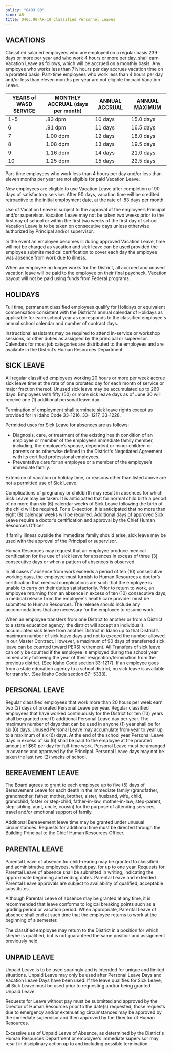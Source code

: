 ```yaml
---
policy: "0403.90"
kind: AR
title: 0403.90-AR-10 Classified Personnel Leaves
---
```


## VACATIONS

Classified salaried employees who are employed on a regular basis 239 days or more per year and who work 4 hours or more per day, shall earn Vacation Leave as follows, which will be accrued on a monthly basis.  Any employee who works less than 7½ hours per day accrues vacation time on a prorated basis.  Part-time employees who work less than 4 hours per day and/or less than eleven months per year are not eligible for paid Vacation Leave. 

| YEARS of WASD SERVICE | MONTHLY ACCRUAL (days per month) | ANNUAL ACCRUAL | ANNUAL MAXIMUM |
|-------|----------------------------------|----------------|----------------|
| 1-5   | .83 dpm                          | 10 days        | 15.0 days      |
| 6     | .91 dpm                          | 11 days        | 16.5 days      |
| 7     | 1.00 dpm                         | 12 days        | 18.0 days      |
| 8     | 1.08 dpm                         | 13 days        | 19.5 days      |
| 9     | 1.16 dpm                         | 14 days        | 21.0 days      |
| 10    | 1.25 dpm                         | 15 days        | 22.5 days      |

 Part-time employees who work less than 4 hours per day and/or less than eleven months per year are not eligible for paid Vacation Leave. 

New employees are eligible to use Vacation Leave after completion of 90 days of satisfactory service. After 90 days, vacation time will be credited retroactive to the initial employment date, at the rate of .83 days per month. 

Use of Vacation Leave is subject to the approval of the employee’s Principal and/or supervisor.  Vacation Leave may not be taken two weeks prior to the first day of school or within the first two weeks of the first day of school. Vacation Leave is to be taken on consecutive days unless otherwise authorized by Principal and/or supervisor.

In the event an employee becomes ill during approved Vacation Leave, time will not be charged as vacation and sick leave can be used provided the employee submits medical certification to cover each day the employee was absence from work due to illness. 

When an employee no longer works for the District, all accrued and unused vacation leave will be paid to the employee on their final paycheck. Vacation payout will not be paid using funds from Federal programs.

## HOLIDAYS

Full time, permanent classified employees qualify for Holidays or equivalent compensation consistent with the District's annual calendar of Holidays as applicable for each school year as corresponds to the classified employee's annual school calendar and number of contract days.  
 
Instructional assistants may be required to attend in-service or workshop sessions, or other duties as assigned by the principal or supervisor.  Calendars for most job categories are distributed to the employees and are available in the District’s Human Resources Department. 

## SICK LEAVE

All regular classified employees working 20 hours or more per week accrue sick leave time at the rate of one prorated day for each month of service or major fraction thereof. Unused sick leave may be accumulated up to 260 days. Employees with fifty (50) or more sick leave days as of June 30 will receive one (1) additional personal leave day. 

Termination of employment shall terminate sick leave rights except as provided for in Idaho Code 33-1216, 33- 1217, 33-1228.

Permitted uses for Sick Leave for absences are as follows:
 * Diagnosis, care, or treatment of the existing health condition of an employee or member of the employee’s immediate family member, including, the employee’s spouse, dependent or minor children or parents or as otherwise defined in the District's Negotiated Agreement with its certified professional employees.
 * Preventative care for an employee or a member of the employee’s immediate family.

Extension of vacation or holiday time, or reasons other than listed above are not a permitted use of Sick Leave.

Complications of pregnancy or childbirth may result in absences for which Sick Leave may be taken.  It is anticipated that for normal child birth a period of no more than six (6) calendar weeks of Sick Leave following the birth of the child will be required.  For a C-section, it is anticipated that no more than eight (8) calendar weeks will be required.   Additional days of approved Sick Leave require a doctor’s certification and approval by the Chief Human Resources Officer.  

If family illness outside the immediate family should arise, sick leave may be used with the approval of the Principal or supervisor.

Human Resources may request that an employee produce medical certification for the use of sick leave for absences in excess of three (3) consecutive days or when a pattern of absences is observed.  

In all cases if absence from work exceeds a period of ten (10) consecutive working days, the employee must furnish to Human Resources a doctor’s certification that medical complications are such that the employee is unable to carry on their duties satisfactorily.  Prior to return to work, an employee returning from an absence in excess of ten (10) consecutive days, a medical release from the employee's health care provider must be submitted to Human Resources.  The release should include any accommodations that are necessary for the employee to resume work. 

When an employee transfers from one District to another or from a District to a state education agency, the district will accept an individual’s accumulated sick leave from another District in Idaho up to that District’s maximum number of sick leave days and not to exceed the number allowed in our Master Contract. However, a maximum of 90 days of transferred sick leave can be counted toward PERSI retirement. All Transfers of sick leave can only be counted if the employee is employed during the school year immediately following the year of their resignation/termination from the previous district. (See Idaho Code section 33-1217). If an employee goes from a state education agency to a school district, no sick leave is available for transfer. (See Idaho Code section 67- 5333).

## PERSONAL LEAVE

Regular classified employees that work more than 20 hours per week earn two (2) days of prorated Personal Leave per year.  Regular classified employees that have worked continuously for the District for ten (10) years shall be granted one (1) additional Personal Leave day per year.  The maximum number of days that can be used in anyone (1) year shall be for six (6) days.  Unused Personal Leave may accumulate from year to year up to a maximum of six (6) days.  At the end of the school year Personal Leave days in excess of six (6) shall be paid to the employee at the prorated amount of $60 per day for full-time work.  Personal Leave must be arranged in advance and approved by the Principal.  Personal Leave days may not be taken the last two (2) weeks of school.   

## BEREAVEMENT LEAVE

The Board agrees to grant to each employee up to five (5) days of Bereavement Leave for each death in the immediate family (grandfather, grandmother, father, mother, brother, sister, husband, wife, child, grandchild, foster or step-child, father-in-law, mother-in-law, step-parent, step-sibling, aunt, uncle, cousin) for the purpose of attending services, travel and/or emotional support of family. 

Additional Bereavement leave time may be granted under unusual circumstances. Requests for additional time must be directed through the Building Principal to the Chief Human Resources Officer. 

## PARENTAL LEAVE

Parental Leave of absence for child-rearing may be granted to classified and administrative employees, without pay, for up to one year.  Requests for Parental Leave of absence shall be submitted in writing, indicating the approximate beginning and ending dates. Parental Leave and extended Parental Leave approvals are subject to availability of qualified, acceptable substitutes. 
 
Although Parental Leave of absence may be granted at any time, it is recommended that leave conforms to logical breaking points such as a grading period or vacation period.  When appropriate, Parental Leave of absence shall end at such time that the employee returns to work at the beginning of a semester. 
 
The classified employee may return to the District in a position for which she/he is qualified, but is not guaranteed the same position and assignment previously held. 

## UNPAID LEAVE

Unpaid Leave is to be used sparingly and is intended for unique and limited situations.   Unpaid Leave may only be used after Personal Leave Days and Vacation Leave Days have been used.  If the leave qualifies for Sick Leave, all Sick Leave must be used prior to requesting and/or being granted Unpaid Leave. 
 
Requests for Leave without pay must be submitted and approved by the Director of Human Resources prior to the date(s) requested; those requests due to emergency and/or extenuating circumstances may be approved by the immediate supervisor and then approved by the Director of Human Resources.   
 
Excessive use of Unpaid Leave of Absence, as determined by the District's Human Resources Department or employee's immediate supervisor may result in disciplinary action up to and including possible termination. 

